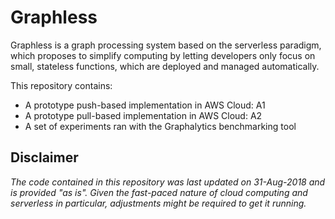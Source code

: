 # Graphless

Graphless is a graph processing system based on the serverless paradigm, which proposes to simplify computing by letting developers only focus on small, stateless functions, which are deployed and managed automatically. 

This repository contains:
* A prototype push-based implementation in AWS Cloud: A1
* A prototype pull-based implementation in AWS Cloud: A2
* A set of experiments ran with the Graphalytics benchmarking tool

## Disclaimer

_The code contained in this repository was last updated on 31-Aug-2018 and is provided "as is". Given the fast-paced nature of cloud computing and serverless in particular, adjustments might be required to get it running._
